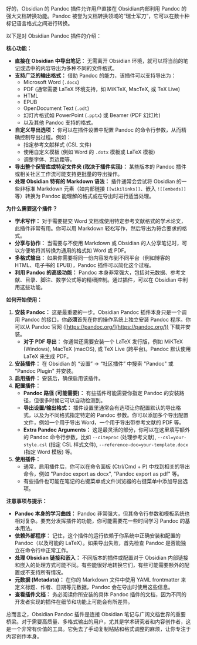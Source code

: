 好的，Obsidian 的 Pandoc 插件允许用户直接在 Obsidian内部利用 Pandoc 的强大文档转换功能。Pandoc 被誉为文档转换领域的“瑞士军刀”，它可以在数十种标记语言格式之间进行转换。

以下是对 Obsidian Pandoc 插件的介绍：

**核心功能：**

- **直接在 Obsidian 中导出笔记：** 无需离开 Obsidian 环境，就可以将当前的笔记或选中的内容导出为多种不同的文件格式。
- **支持广泛的输出格式：** 借助 Pandoc 的能力，该插件可以支持导出为：
    - Microsoft Word (`.docx`)
    - PDF (通常需要 LaTeX 环境支持，如 MiKTeX, MacTeX, 或 TeX Live)
    - HTML
    - EPUB
    - OpenDocument Text (`.odt`)
    - 幻灯片格式如 PowerPoint (`.pptx`) 或 Beamer (PDF 幻灯片)
    - 以及其他 Pandoc 支持的格式。
- **自定义导出选项：** 你可以在插件设置中配置 Pandoc 的命令行参数，从而精确控制导出过程。例如：
    - 指定参考文献样式 (CSL 文件)
    - 使用自定义模板 (例如 Word 的 `.dotx` 模板或 LaTeX 模板)
    - 调整字体、页边距等。
- **导出整个保管库或特定文件夹 (取决于插件实现)：** 某些版本的 Pandoc 插件或相关社区工作流可能支持更批量的导出操作。
- **处理 Obsidian 特有的 Markdown 语法：** 插件通常会尝试将 Obsidian 的一些非标准 Markdown 元素（如内部链接 `[[wikilinks]]`、嵌入 `![[embeds]]` 等）转换为 Pandoc 能理解的格式或在导出时进行适当处理。

**为什么需要这个插件？**

- **学术写作：** 对于需要提交 Word 文档或使用特定参考文献格式的学术论文，此插件非常有用。你可以用 Markdown 轻松写作，然后导出为符合要求的格式。
- **分享与协作：** 当需要与不使用 Markdown 或 Obsidian 的人分享笔记时，可以方便地将其转换为通用的格式如 Word 或 PDF。
- **多格式输出：** 如果你需要将同一份内容发布到不同平台（例如博客的 HTML、电子书的 EPUB），Pandoc 插件可以简化这个过程。
- **利用 Pandoc 的高级功能：** Pandoc 本身非常强大，包括对元数据、参考文献、目录、脚注、数学公式等的精细控制。通过插件，可以在 Obsidian 中利用这些功能。

**如何开始使用：**

1. **安装 Pandoc：** 这是最重要的一步。Obsidian Pandoc 插件本身只是一个调用 Pandoc 的接口，你**必须**首先在你的操作系统上独立安装 Pandoc 程序。你可以从 Pandoc 官网 ([https://pandoc.org/](https://pandoc.org/)) 下载并安装。
    - **对于 PDF 导出：** 你通常还需要安装一个 LaTeX 发行版，例如 MiKTeX (Windows), MacTeX (macOS), 或 TeX Live (跨平台)。Pandoc 默认使用 LaTeX 来生成 PDF。
2. **安装插件：** 在 Obsidian 的 “设置” -> “社区插件” 中搜索 "Pandoc" 或 "Pandoc Plugin" 并安装。
3. **启用插件：** 安装后，确保启用该插件。
4. **配置插件：**
    - **Pandoc 路径 (可能需要)：** 有些插件可能需要你指定 Pandoc 的安装路径，但很多时候它可以自动检测到。
    - **导出设置/输出格式：** 插件设置里通常会有选项让你配置默认的导出格式，以及为不同格式指定特定的 Pandoc 参数。你可以添加多个导出配置文件，例如一个用于导出 Word，一个用于导出带参考文献的 PDF 等。
    - **Extra Pandoc Arguments：** 这是最灵活的部分，你可以在这里填写额外的 Pandoc 命令行参数，比如 `--citeproc` (处理参考文献), `--csl=your-style.csl` (指定 CSL 样式文件), `--reference-doc=your-template.docx` (指定 Word 模板) 等。
5. **使用插件：**
    - 通常，启用插件后，你可以在命令面板 (Ctrl/Cmd + P) 中找到相关的导出命令，例如 "Pandoc export as docx", "Pandoc export as pdf" 等。
    - 有些插件也可能在笔记的右键菜单或文件浏览器的右键菜单中添加导出选项。

**注意事项与提示：**

- **Pandoc 本身的学习曲线：** Pandoc 非常强大，但其命令行参数和模板系统也相对复杂。要充分发挥插件的功能，你可能需要花一些时间学习 Pandoc 的基本用法。
- **依赖外部程序：** 记住，这个插件的运行依赖于你系统中正确安装和配置的 Pandoc（以及可能的 LaTeX）。如果导出失败，首先检查 Pandoc 是否能独立在命令行中正常工作。
- **处理 Obsidian 链接和嵌入：** 不同版本的插件或配置对于 Obsidian 内部链接和嵌入的处理方式可能不同。有些能很好地转换它们，有些可能需要额外的配置或不支持所有情况。
- **元数据 (Metadata)：** 在你的 Markdown 文件中使用 YAML frontmatter 来定义标题、作者、日期等元数据，Pandoc 会在导出时使用这些信息。
- **查看插件文档：** 务必阅读你所安装的具体 Pandoc 插件的文档，因为不同的开发者实现的插件在细节和功能上可能会有所差异。

总而言之，Obsidian Pandoc 插件是连接 Obsidian 笔记与广阔文档世界的重要桥梁。对于需要高质量、多格式输出的用户，尤其是学术研究者和内容创作者，这是一个非常有价值的工具。它免去了手动复制粘贴和格式调整的麻烦，让你专注于内容创作本身。